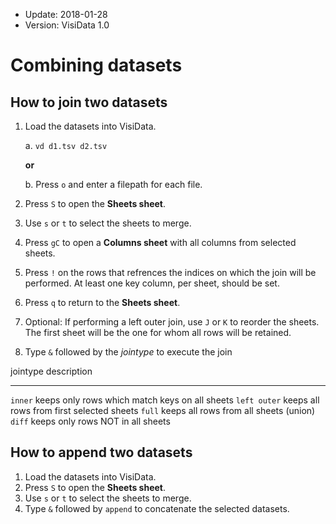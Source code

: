 - Update: 2018-01-28
- Version: VisiData 1.0

# Combining datasets

## How to join two datasets

1.  Load the datasets into VisiData.

    a. `vd d1.tsv d2.tsv`

    **or**

    b. Press `o` and enter a filepath for each file.

2. Press `S` to open the **Sheets sheet**.
3. Use `s` or `t` to select the sheets to merge.
4. Press `gC` to open a **Columns sheet** with all columns from selected sheets.
5. Press `!` on the rows that refrences the indices on which the join will be performed. At least one key column, per sheet, should be set.
6. Press `q` to return to the **Sheets sheet**.
7. Optional: If performing a left outer join, use `J` or `K` to reorder the sheets. The first sheet will be the one for whom all rows will be retained.
8. Type `&` followed by the *jointype* to execute the join

jointype            description
---------           -------------
`inner`             keeps only rows which match keys on all sheets
`left outer`        keeps all rows from first selected sheets
`full`              keeps all rows from all sheets (union)
`diff`              keeps only rows NOT in all sheets

## How to append two datasets

1. Load the datasets into VisiData.
2. Press `S` to open the **Sheets sheet**.
3. Use `s` or `t` to select the sheets to merge.
4. Type `&` followed by `append` to concatenate the selected datasets.
